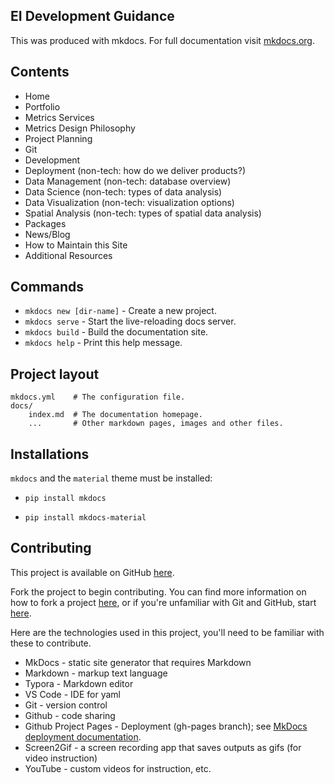 ## EI Development Guidance

This was produced with mkdocs. For full documentation visit [mkdocs.org](https://mkdocs.org).

## Contents

* Home
* Portfolio
* Metrics Services
* Metrics Design Philosophy
* Project Planning
* Git
* Development
* Deployment (non-tech: how do we deliver products?)
* Data Management (non-tech: database overview)
* Data Science (non-tech: types of data analysis)
* Data Visualization (non-tech: visualization options)
* Spatial Analysis (non-tech: types of spatial data analysis)
* Packages
* News/Blog 
* How to Maintain this Site
* Additional Resources

## Commands

* `mkdocs new [dir-name]` - Create a new project.
* `mkdocs serve` - Start the live-reloading docs server.
* `mkdocs build` - Build the documentation site.
* `mkdocs help` - Print this help message.

## Project layout

    mkdocs.yml    # The configuration file.
    docs/
        index.md  # The documentation homepage.
        ...       # Other markdown pages, images and other files.

## Installations

`mkdocs` and the `material` theme must be installed:

* `pip install mkdocs`

* `pip install mkdocs-material`

## Contributing

This project is available on GitHub [here](https://github.com/eanderson-ei/ei-dev).

Fork the project to begin contributing. You can find more information on how to fork a project [here](.../git/collaborating-with-git.md), or if you're unfamiliar with Git and GitHub, start [here](../git/install-configure-git.md).

Here are the technologies used in this project, you'll need to be familiar with these to contribute.

* MkDocs - static site generator that requires Markdown
* Markdown - markup text language
* Typora - Markdown editor
* VS Code - IDE for yaml
* Git - version control
* Github - code sharing
* Github Project Pages - Deployment (gh-pages branch); see [MkDocs deployment documentation](https://www.mkdocs.org/user-guide/deploying-your-docs/).
* Screen2Gif - a screen recording app that saves outputs as gifs (for video instruction)
* YouTube - custom videos for instruction, etc.

